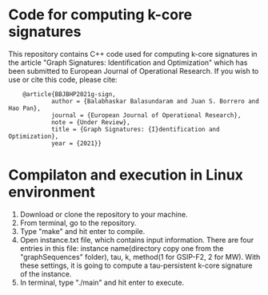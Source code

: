 # Code for computing k-core signatures
This repository contains C++ code used for computing k-core signatures in the article "Graph Signatures: Identification and Optimization" which has been submitted to European Journal of Operational Research. If you wish to use or cite this code, please cite:
        
        @article{BBJBHP2021g-sign,
                author = {Balabhaskar Balasundaram and Juan S. Borrero and Hao Pan},
                journal = {European Journal of Operational Research},
                note = {Under Review},
                title = {Graph Signatures: {I}dentification and Optimization},
                year = {2021}}
      
# Compilaton and execution in Linux environment
1. Download or clone the repository to your machine. 
2. From terminal, go to the repository. 
3. Type "make" and hit enter to compile. 
4. Open instance.txt file, which contains input information. There are four entries in this file: instance name(directory copy one from the "graphSequences" folder), tau, k, method(1 for GSIP-F2, 2 for MW). With these settings, it is going to compute a tau-persistent k-core signature of the instance. 
5. In terminal, type "./main" and hit enter to execute. 
